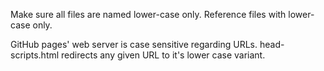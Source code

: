 Make sure all files are named lower-case only.
Reference files with lower-case only.

GitHub pages' web server is case sensitive regarding URLs. head-scripts.html redirects any given URL to it's lower case variant.